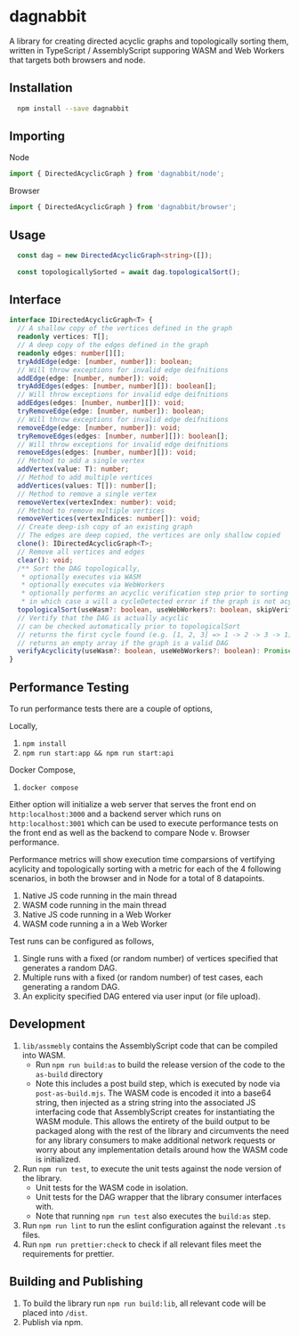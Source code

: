 dagnabbit
===

A library for creating directed acyclic graphs and topologically sorting them, written in TypeScript / AssemblyScript supporing WASM and Web Workers that targets both browsers and node.

Installation
---

```bash
  npm install --save dagnabbit
```

Importing
---

Node

```typescript
import { DirectedAcyclicGraph } from 'dagnabbit/node';
```

Browser

```typescript
import { DirectedAcyclicGraph } from 'dagnabbit/browser';
```

Usage
---

```typescript
  const dag = new DirectedAcyclicGraph<string>([]);
  
  const topologicallySorted = await dag.topologicalSort();
```

Interface
---

```typescript
interface IDirectedAcyclicGraph<T> {
  // A shallow copy of the vertices defined in the graph
  readonly vertices: T[];
  // A deep copy of the edges defined in the graph
  readonly edges: number[][];
  tryAddEdge(edge: [number, number]): boolean;
  // Will throw exceptions for invalid edge deifnitions
  addEdge(edge: [number, number]): void;
  tryAddEdges(edges: [number, number][]): boolean[];
  // Will throw exceptions for invalid edge deifnitions
  addEdges(edges: [number, number][]): void;
  tryRemoveEdge(edge: [number, number]): boolean;
  // Will throw exceptions for invalid edge deifnitions
  removeEdge(edge: [number, number]): void;
  tryRemoveEdges(edges: [number, number][]): boolean[];
  // Will throw exceptions for invalid edge deifnitions
  removeEdges(edges: [number, number][]): void;
  // Method to add a single vertex
  addVertex(value: T): number;
  // Method to add multiple vertices
  addVertices(values: T[]): number[];
  // Method to remove a single vertex
  removeVertex(vertexIndex: number): void;
  // Method to remove multiple vertices
  removeVertices(vertexIndices: number[]): void;
  // Create deep-ish copy of an existing graph
  // The edges are deep copied, the vertices are only shallow copied
  clone(): IDirectedAcyclicGraph<T>;
  // Remove all vertices and edges
  clear(): void;
  /** Sort the DAG topologically,
   * optionally executes via WASM
   * optionally executes via WebWorkers
   * optionally performs an acyclic verification step prior to sorting
   * in which case a will a cycleDetected error if the graph is not acyclic */
  topologicalSort(useWasm?: boolean, useWebWorkers?: boolean, skipVerification?: boolean): Promise<T[]>;
  // Vertify that the DAG is actually acyclic
  // can be checked automatically prior to topologicalSort
  // returns the first cycle found (e.g. [1, 2, 3] => 1 -> 2 -> 3 -> 1)
  // returns an empty array if the graph is a valid DAG
  verifyAcyclicity(useWasm?: boolean, useWebWorkers?: boolean): Promise<T[]>;
}
```

Performance Testing
---

To run performance tests there are a couple of options,

Locally,

1. `npm install`
2. `npm run start:app && npm run start:api`

Docker Compose,

1. `docker compose`

Either option will initialize a web server that serves the front end on `http:localhost:3000` and a backend server which runs on `http:localhost:3001` which can be used to execute performance tests on the front end as well as the backend to compare Node v. Browser performance.

Performance metrics will show execution time comparsions of vertifying acylicity and topologically sorting with a metric for each of the 4 following scenarios, in both the browser and in Node for a total of 8 datapoints.

1. Native JS code running in the main thread
2. WASM code running in the main thread
3. Native JS code running in a Web Worker
4. WASM code running a in a Web Worker

Test runs can be configured as follows,

1. Single runs with a fixed (or random number) of vertices specified that generates a random DAG.
2. Multiple runs with a fixed (or random number) of test cases, each generating a random DAG.
3. An explicity specified DAG entered via user input (or file upload).

Development
---

1. `lib/assmebly` contains the AssemblyScript code that can be compiled into WASM.
    - Run `npm run build:as` to build the release version of the code to the `as-build` directory
    - Note this includes a post build step, which is executed by node via `post-as-build.mjs`. The WASM code is encoded it into a base64 string, then injected as a string string into the associated JS interfacing code that AssemblyScript creates for instantiating the WASM module. This allows the entirety of the build output to be packaged along with the rest of the library and circumvents the need for any library consumers to make additional network requests or worry about any implementation details around how the WASM code is initialized.
2. Run `npm run test`, to execute the unit tests against the node version of the library.
    - Unit tests for the WASM code in isolation.
    - Unit tests for the DAG wrapper that the library consumer interfaces with.
    - Note that running `npm run test` also executes the `build:as` step.
3. Run `npm run lint` to run the eslint configuration against the relevant `.ts` files.
4. Run `npm run prettier:check` to check if all relevant files meet the requirements for prettier.

Building and Publishing
---

1. To build the library run `npm run build:lib`, all relevant code will be placed into `/dist`.
2. Publish via npm.
